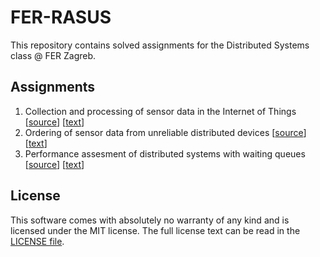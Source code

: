 # FER-RASUS

This repository contains solved assignments for the Distributed Systems class
@ FER Zagreb.

## Assignments

1. Collection and processing of sensor data in the Internet of Things
   [[source](./first_assignment)] [[text](./assignment_1.pdf)]
2. Ordering of sensor data from unreliable distributed devices
   [[source](./first_assignment)] [[text](./assignment_2.pdf)]
3. Performance assesment of distributed systems with waiting queues
   [[source](./first_assignment)] [[text](./assignment_3.pdf)]

## License

This software comes with absolutely no warranty of any kind and is licensed
under the MIT license. The full license text can be read in the
[LICENSE file](./LICENSE).
